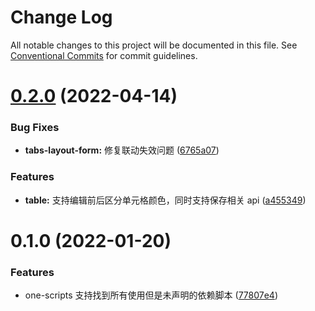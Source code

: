 # Change Log

All notable changes to this project will be documented in this file.
See [Conventional Commits](https://conventionalcommits.org) for commit guidelines.

# [0.2.0](https://10.1.2.7/visual-fe/swap-modules/compare/@ty-one-start/scripts@0.1.0...@ty-one-start/scripts@0.2.0) (2022-04-14)


### Bug Fixes

* **tabs-layout-form:** 修复联动失效问题 ([6765a07](https://10.1.2.7/visual-fe/swap-modules/commits/6765a07443697fd975ef4616b709d81077ccc08a))


### Features

* **table:** 支持编辑前后区分单元格颜色，同时支持保存相关 api ([a455349](https://10.1.2.7/visual-fe/swap-modules/commits/a45534936a64db0e4059b144bf2e7be5977bb264))





# 0.1.0 (2022-01-20)


### Features

* one-scripts 支持找到所有使用但是未声明的依赖脚本 ([77807e4](https://10.1.2.7/visual-fe/swap-modules/commits/77807e40853d28eff12a3cd07907b80e2f355bee))
